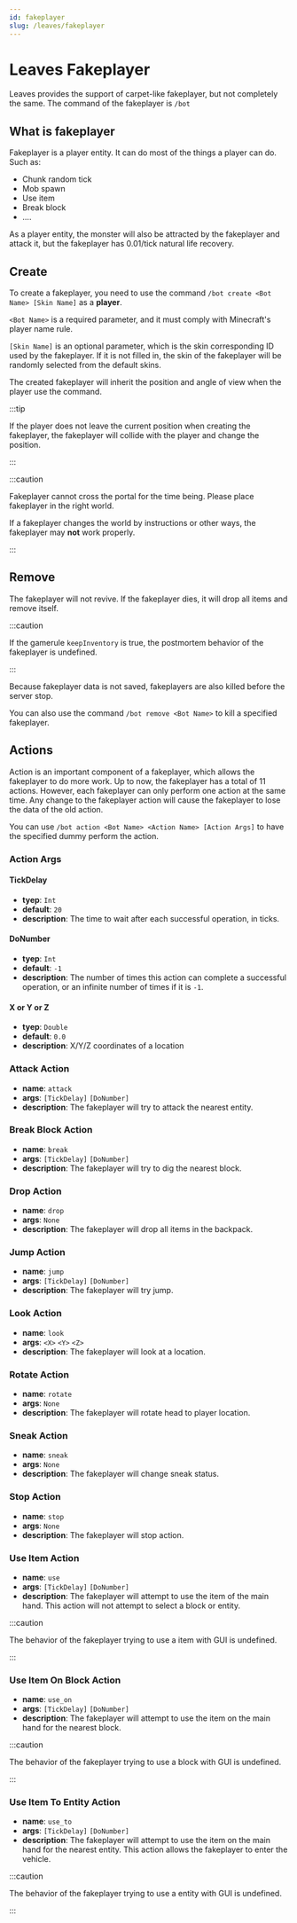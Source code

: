 ```yaml
---
id: fakeplayer
slug: /leaves/fakeplayer
---
```


# Leaves Fakeplayer

Leaves provides the support of carpet-like fakeplayer, but not completely the same.
The command of the fakeplayer is `/bot`

## What is fakeplayer

Fakeplayer is a player entity. It can do most of the things a player can do. Such as:

- Chunk random tick
- Mob spawn
- Use item
- Break block
- ....

As a player entity, the monster will also be attracted by the fakeplayer and attack it,
but the fakeplayer has 0.01/tick natural life recovery.

## Create

To create a fakeplayer, you need to use the command `/bot create <Bot Name> [Skin Name]` 
as a **player**.

`<Bot Name>` is a required parameter, and it must comply with Minecraft's player name rule.

`[Skin Name]` is an optional parameter, which is the skin corresponding ID used by the fakeplayer. 
If it is not filled in, the skin of the fakeplayer will be randomly selected from the default skins.

The created fakeplayer will inherit the position and angle of view when the player use the command.

:::tip

If the player does not leave the current position when creating the fakeplayer,
the fakeplayer will collide with the player and change the position.

:::

:::caution

Fakeplayer cannot cross the portal for the time being. Please place fakeplayer in the right world.

If a fakeplayer changes the world by instructions or other ways, the fakeplayer may **not** work properly.

:::

## Remove

The fakeplayer will not revive. If the fakeplayer dies, it will drop all items and remove itself.

:::caution

If the gamerule `keepInventory` is true, the postmortem behavior of the fakeplayer is undefined.

:::

Because fakeplayer data is not saved, fakeplayers are also killed before the server stop.

You can also use the command `/bot remove <Bot Name>` to kill a specified fakeplayer.

## Actions

Action is an important component of a fakeplayer, which allows the fakeplayer to do more work.
Up to now, the fakeplayer has a total of 11 actions. However, each fakeplayer can only perform 
one action at the same time. Any change to the fakeplayer action will cause the fakeplayer to 
lose the data of the old action.

You can use `/bot action <Bot Name> <Action Name> [Action Args]` to have the specified dummy perform the action.

### Action Args

#### TickDelay

- **tyep**: `Int`
- **default**: `20`
- **description**: The time to wait after each successful operation, in ticks.

#### DoNumber

- **tyep**: `Int`
- **default**: `-1`
- **description**: The number of times this action can complete a successful operation,
 or an infinite number of times if it is `-1`.
 
#### X or Y or Z

- **tyep**: `Double`
- **default**: `0.0`
- **description**: X/Y/Z coordinates of a location

### Attack Action

- **name**: `attack`
- **args**: `[TickDelay]` `[DoNumber]`
- **description**: The fakeplayer will try to attack the nearest entity.

### Break Block Action

- **name**: `break`
- **args**: `[TickDelay]` `[DoNumber]`
- **description**: The fakeplayer will try to dig the nearest block.

### Drop Action

- **name**: `drop`
- **args**: `None`
- **description**: The fakeplayer will drop all items in the backpack.

### Jump Action

- **name**: `jump`
- **args**: `[TickDelay]` `[DoNumber]`
- **description**: The fakeplayer will try jump.

### Look Action

- **name**: `look`
- **args**: `<X>` `<Y>` `<Z>`
- **description**: The fakeplayer will look at a location.

### Rotate Action

- **name**: `rotate`
- **args**: `None`
- **description**: The fakeplayer will rotate head to player location.

### Sneak Action

- **name**: `sneak`
- **args**: `None`
- **description**: The fakeplayer will change sneak status.

### Stop Action

- **name**: `stop`
- **args**: `None`
- **description**: The fakeplayer will stop action.

### Use Item Action

- **name**: `use`
- **args**: `[TickDelay]` `[DoNumber]`
- **description**: The fakeplayer will attempt to use the item of the main hand.
 This action will not attempt to select a block or entity.
 
:::caution

The behavior of the fakeplayer trying to use a item with GUI is undefined.

:::

### Use Item On Block Action

- **name**: `use_on`
- **args**: `[TickDelay]` `[DoNumber]`
- **description**: The fakeplayer will attempt to use the item on the main hand for the
 nearest block.

:::caution

The behavior of the fakeplayer trying to use a block with GUI is undefined.

:::

### Use Item To Entity Action

- **name**: `use_to`
- **args**: `[TickDelay]` `[DoNumber]`
- **description**: The fakeplayer will attempt to use the item on the main hand for the
 nearest entity. This action allows the fakeplayer to enter the vehicle.

:::caution

The behavior of the fakeplayer trying to use a entity with GUI is undefined.

:::